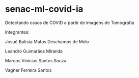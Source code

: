 # senac-ml-covid-ia
Detectando casos de COVID a partir de imagens de Tomografia

Integrantes:


Josué Batista Matos Deschamps de Melo

Leandro Guimarães Miranda

Marcos Vinicius Santos Souza

Vagner Ferreira Santos
